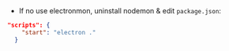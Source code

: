 ## 
- If no use electronmon, uninstall nodemon & edit `package.json`:
```json
"scripts": {
    "start": "electron ."
  }
```